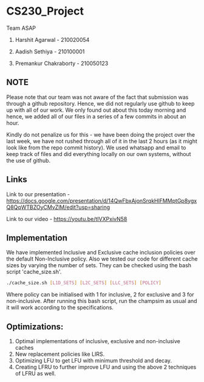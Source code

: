 # CS230_Project

Team ASAP

1. Harshit Agarwal - 210020054

2. Aadish Sethiya - 210100001

3. Premankur Chakraborty - 210050123

## NOTE
Please note that our team was not aware of the fact that submission was through a github repository. Hence, we did not regularly use github to keep up with all of our work. We only found out about this today morning and hence, we added all of our files in a series of a few commits in about an hour. 

Kindly do not penalize us for this - we have been doing the project over the last week, we have not rushed through all of it in the last 2 hours (as it might look like from the repo commit history). We used whatsapp and email to keep track of files and did everything locally on our own systems, without the use of github.

## Links

Link to our presentation - https://docs.google.com/presentation/d/14QwFbxAjonSrqkHlFMMptGp8ygxQ8QqWTBZOyCMvZlM/edit?usp=sharing

Link to our video - https://youtu.be/tIVXPxivN58

## Implementation
We have implemented Inclusive and Exclusive cache inclusion policies over the default Non-Inclusive policy. Also we tested our code for different cache sizes by varying the number of sets. They can be checked using the bash script 'cache_size.sh'. 

```bash
./cache_size.sh [L1D_SETS] [L2C_SETS] [LLC_SETS] [POLICY]
```
Where policy can be initialised with 1 for inclusive, 2 for exclusive and 3 for non-inclusive. After running this bash script, run the champsim as usual and it will work according to the specifications.

## Optimizations:
1. Optimal implementations of inclusive, exclusive and non-inclusive caches
2. New replacement policies like LIRS.
3. Optimizing LFU to get LFU with minimum threshold and decay. 
4. Creating LFRU to further improve LFU and using the above 2 techniques of LFRU as well.
